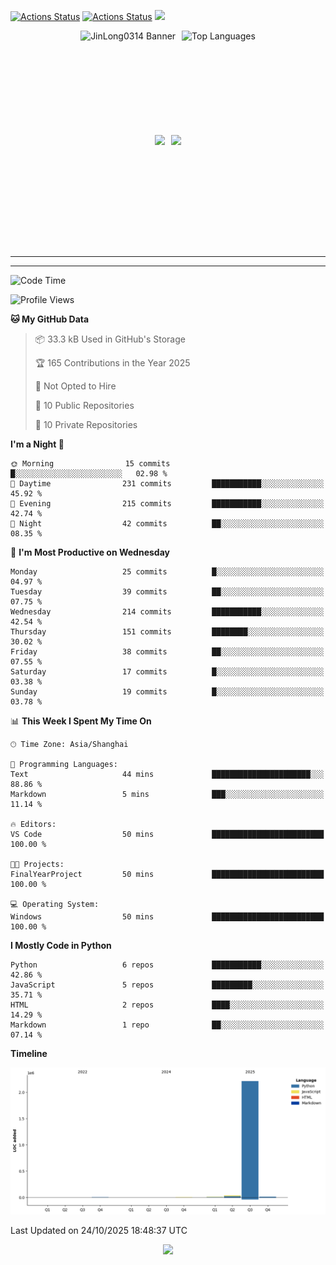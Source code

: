 [![Actions Status](https://github.com/JinLong0314/JinLong0314/workflows/wakatime-stats/badge.svg)](https://github.com/JinLong0314/JinLong0314/actions)
[![Actions Status](https://github.com/JinLong0314/JinLong0314/workflows/update-gh-activity-new/badge.svg)](https://github.com/JinLong0314/JinLong0314/actions)
![](https://visitor-badge-deno.deno.dev/JinLong0314.JinLong0314.svg)
<br>
 
<div align="center" style="display: flex; justify-content: center; align-items: center; gap: 10px;">
  <img src="https://socialify.git.ci/JinLong0314/JinLong0314/image?custom_language=Python&font=Inter&language=1&name=1&pattern=Plus" alt="JinLong0314 Banner" height="150"/>
  <img src="https://github-readme-stats.vercel.app/api/top-langs/?username=JinLong0314&hide_border=true" alt="Top Languages" height="150"/>
</div>

<br>

<div align="center" style="display: flex; justify-content: center; align-items: center; gap: 10px;">
  <img src="https://spotify-github-profile.kittinanx.com/api/view?uid=31afscsa66thkz2rxnganseg5i3a&cover_image=true&theme=default&show_offline=false&background_color=121212&interchange=true&bar_color=53b14f&bar_color_cover=true"  height="180"/>
  <img src="https://spotify-recently-played-readme.vercel.app/api?user=31afscsa66thkz2rxnganseg5i3a&count=5&width=600" height="180"/>
</div>


---

<!--START_SECTION:activity-->

<!--END_SECTION:activity-->

---

<!--START_SECTION:waka-->
![Code Time](http://img.shields.io/badge/Code%20Time-64%20hrs%203%20mins-blue)

![Profile Views](http://img.shields.io/badge/Profile%20Views-0-blue)

**🐱 My GitHub Data** 

> 📦 33.3 kB Used in GitHub's Storage 
 > 
> 🏆 165 Contributions in the Year 2025
 > 
> 🚫 Not Opted to Hire
 > 
> 📜 10 Public Repositories 
 > 
> 🔑 10 Private Repositories 
 > 
**I'm a Night 🦉** 

```text
🌞 Morning                15 commits          █░░░░░░░░░░░░░░░░░░░░░░░░   02.98 % 
🌆 Daytime                231 commits         ███████████░░░░░░░░░░░░░░   45.92 % 
🌃 Evening                215 commits         ███████████░░░░░░░░░░░░░░   42.74 % 
🌙 Night                  42 commits          ██░░░░░░░░░░░░░░░░░░░░░░░   08.35 % 
```
📅 **I'm Most Productive on Wednesday** 

```text
Monday                   25 commits          █░░░░░░░░░░░░░░░░░░░░░░░░   04.97 % 
Tuesday                  39 commits          ██░░░░░░░░░░░░░░░░░░░░░░░   07.75 % 
Wednesday                214 commits         ███████████░░░░░░░░░░░░░░   42.54 % 
Thursday                 151 commits         ████████░░░░░░░░░░░░░░░░░   30.02 % 
Friday                   38 commits          ██░░░░░░░░░░░░░░░░░░░░░░░   07.55 % 
Saturday                 17 commits          █░░░░░░░░░░░░░░░░░░░░░░░░   03.38 % 
Sunday                   19 commits          █░░░░░░░░░░░░░░░░░░░░░░░░   03.78 % 
```


📊 **This Week I Spent My Time On** 

```text
🕑︎ Time Zone: Asia/Shanghai

💬 Programming Languages: 
Text                     44 mins             ██████████████████████░░░   88.86 % 
Markdown                 5 mins              ███░░░░░░░░░░░░░░░░░░░░░░   11.14 % 

🔥 Editors: 
VS Code                  50 mins             █████████████████████████   100.00 % 

🐱‍💻 Projects: 
FinalYearProject         50 mins             █████████████████████████   100.00 % 

💻 Operating System: 
Windows                  50 mins             █████████████████████████   100.00 % 
```

**I Mostly Code in Python** 

```text
Python                   6 repos             ███████████░░░░░░░░░░░░░░   42.86 % 
JavaScript               5 repos             █████████░░░░░░░░░░░░░░░░   35.71 % 
HTML                     2 repos             ████░░░░░░░░░░░░░░░░░░░░░   14.29 % 
Markdown                 1 repo              ██░░░░░░░░░░░░░░░░░░░░░░░   07.14 % 
```



**Timeline**

![Lines of Code chart](https://raw.githubusercontent.com/JinLong0314/JinLong0314/master/assets/bar_graph.png)


 Last Updated on 24/10/2025 18:48:37 UTC
<!--END_SECTION:waka-->



<p align="center">
  <img src="https://capsule-render.vercel.app/api?type=waving&color=gradient&height=60&section=footer"/>
</p>
